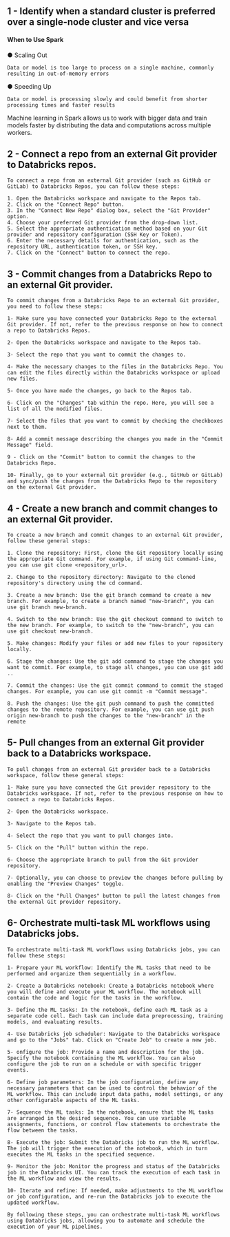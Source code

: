 ## 1 - Identify when a standard cluster is preferred over a single-node cluster and vice versa

####  When to Use Spark

● Scaling Out

    Data or model is too large to process on a single machine, commonly resulting in out-of-memory errors

● Speeding Up
    
    Data or model is processing slowly and could benefit from shorter processing times and faster results

Machine learning in Spark allows us to work with bigger data and train models faster by distributing the data and computations across multiple workers.

## 2 -  Connect a repo from an external Git provider to Databricks repos.

    To connect a repo from an external Git provider (such as GitHub or GitLab) to Databricks Repos, you can follow these steps:

    1. Open the Databricks workspace and navigate to the Repos tab.
    2. Click on the "Connect Repo" button.
    3. In the "Connect New Repo" dialog box, select the "Git Provider" option.
    4. Choose your preferred Git provider from the drop-down list.
    5. Select the appropriate authentication method based on your Git provider and repository configuration (SSH Key or Token).
    6. Enter the necessary details for authentication, such as the repository URL, authentication token, or SSH key.
    7. Click on the "Connect" button to connect the repo.

## 3 - Commit changes from a Databricks Repo to an external Git provider.

    To commit changes from a Databricks Repo to an external Git provider, you need to follow these steps:

    1- Make sure you have connected your Databricks Repo to the external Git provider. If not, refer to the previous response on how to connect a repo to Databricks Repos.

    2- Open the Databricks workspace and navigate to the Repos tab.

    3- Select the repo that you want to commit the changes to.

    4- Make the necessary changes to the files in the Databricks Repo. You can edit the files directly within the Databricks workspace or upload new files.

    5- Once you have made the changes, go back to the Repos tab.

    6- Click on the "Changes" tab within the repo. Here, you will see a list of all the modified files.

    7- Select the files that you want to commit by checking the checkboxes next to them.

    8- Add a commit message describing the changes you made in the "Commit Message" field.

    9 - Click on the "Commit" button to commit the changes to the Databricks Repo.

    10- Finally, go to your external Git provider (e.g., GitHub or GitLab) and sync/push the changes from the Databricks Repo to the repository on the external Git provider.

## 4 - Create a new branch and commit changes to an external Git provider.
    
    To create a new branch and commit changes to an external Git provider, follow these general steps:

    1. Clone the repository: First, clone the Git repository locally using the appropriate Git command. For example, if using Git command-line, you can use git clone <repository_url>.

    2. Change to the repository directory: Navigate to the cloned repository's directory using the cd command.

    3. Create a new branch: Use the git branch command to create a new branch. For example, to create a branch named "new-branch", you can use git branch new-branch.

    4. Switch to the new branch: Use the git checkout command to switch to the new branch. For example, to switch to the "new-branch", you can use git checkout new-branch.

    5. Make changes: Modify your files or add new files to your repository locally.

    6. Stage the changes: Use the git add command to stage the changes you want to commit. For example, to stage all changes, you can use git add ..

    7. Commit the changes: Use the git commit command to commit the staged changes. For example, you can use git commit -m "Commit message".

    8. Push the changes: Use the git push command to push the committed changes to the remote repository. For example, you can use git push origin new-branch to push the changes to the "new-branch" in the remote

## 5- Pull changes from an external Git provider back to a Databricks workspace.

    To pull changes from an external Git provider back to a Databricks workspace, follow these general steps:

    1- Make sure you have connected the Git provider repository to the Databricks workspace. If not, refer to the previous response on how to connect a repo to Databricks Repos.

    2- Open the Databricks workspace.

    3- Navigate to the Repos tab.

    4- Select the repo that you want to pull changes into.

    5- Click on the "Pull" button within the repo.

    6- Choose the appropriate branch to pull from the Git provider repository.

    7- Optionally, you can choose to preview the changes before pulling by enabling the "Preview Changes" toggle.

    8- Click on the "Pull Changes" button to pull the latest changes from the external Git provider repository.

## 6- Orchestrate multi-task ML workflows using Databricks jobs.

    To orchestrate multi-task ML workflows using Databricks jobs, you can follow these steps:

    1- Prepare your ML workflow: Identify the ML tasks that need to be performed and organize them sequentially in a workflow.

    2- Create a Databricks notebook: Create a Databricks notebook where you will define and execute your ML workflow. The notebook will contain the code and logic for the tasks in the workflow.

    3- Define the ML tasks: In the notebook, define each ML task as a separate code cell. Each task can include data preprocessing, training models, and evaluating results.

    4- Use Databricks job scheduler: Navigate to the Databricks workspace and go to the "Jobs" tab. Click on "Create Job" to create a new job.

    5- onfigure the job: Provide a name and description for the job. Specify the notebook containing the ML workflow. You can also configure the job to run on a schedule or with specific trigger events.

    6- Define job parameters: In the job configuration, define any necessary parameters that can be used to control the behavior of the ML workflow. This can include input data paths, model settings, or any other configurable aspects of the ML tasks.

    7- Sequence the ML tasks: In the notebook, ensure that the ML tasks are arranged in the desired sequence. You can use variable assignments, functions, or control flow statements to orchestrate the flow between the tasks.

    8- Execute the job: Submit the Databricks job to run the ML workflow. The job will trigger the execution of the notebook, which in turn executes the ML tasks in the specified sequence.

    9- Monitor the job: Monitor the progress and status of the Databricks job in the Databricks UI. You can track the execution of each task in the ML workflow and view the results.

    10- Iterate and refine: If needed, make adjustments to the ML workflow or job configuration, and re-run the Databricks job to execute the updated workflow.

    By following these steps, you can orchestrate multi-task ML workflows using Databricks jobs, allowing you to automate and schedule the execution of your ML pipelines.